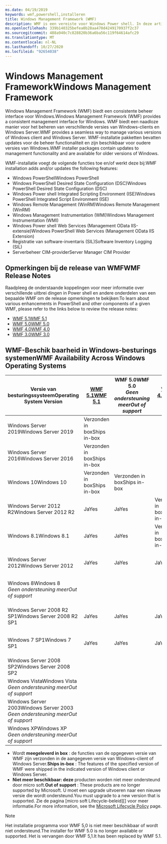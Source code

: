 ```yaml
---
ms.date: 04/19/2019
keywords: wmf,powershell,installeren
title: Windows Management Framework (WMF)
description: WMF is een vereiste voor Windows Power shell. In deze artikelen wordt de geschiedenis van WMF-versies weer gegeven en vindt u informatie over het zoeken en installeren van WMF.
ms.openlocfilehash: 339b140325befea0b28aa470d4249170937f2c37
ms.sourcegitcommit: 488a940c7c828820b36a6ba56c119f64614afc29
ms.translationtype: MT
ms.contentlocale: nl-NL
ms.lasthandoff: 10/27/2020
ms.locfileid: "92654038"
---
```

# <a name="windows-management-framework"></a><span data-ttu-id="73ad9-105">Windows Management Framework</span><span class="sxs-lookup"><span data-stu-id="73ad9-105">Windows Management Framework</span></span>

<span data-ttu-id="73ad9-106">Windows Management Framework (WMF) biedt een consistente beheer interface voor Windows.</span><span class="sxs-lookup"><span data-stu-id="73ad9-106">Windows Management Framework (WMF) provides a consistent management interface for Windows.</span></span> <span data-ttu-id="73ad9-107">WMF biedt een naadloze manier voor het beheren van verschillende versies van Windows-clients en Windows Server.</span><span class="sxs-lookup"><span data-stu-id="73ad9-107">WMF provides a seamless way to manage various versions of Windows client and Windows Server.</span></span> <span data-ttu-id="73ad9-108">WMF-installatie pakketten bevatten updates voor de beheer functionaliteit en zijn beschikbaar voor oudere versies van Windows.</span><span class="sxs-lookup"><span data-stu-id="73ad9-108">WMF installer packages contain updates to management functionality and are available for older versions of Windows.</span></span>

<span data-ttu-id="73ad9-109">WMF-installatie voegt de volgende functies toe en/of werkt deze bij:</span><span class="sxs-lookup"><span data-stu-id="73ad9-109">WMF installation adds and/or updates the following features:</span></span>

- <span data-ttu-id="73ad9-110">Windows PowerShell</span><span class="sxs-lookup"><span data-stu-id="73ad9-110">Windows PowerShell</span></span>
- <span data-ttu-id="73ad9-111">Windows PowerShell Desired State Configuration (DSC)</span><span class="sxs-lookup"><span data-stu-id="73ad9-111">Windows PowerShell Desired State Configuration (DSC)</span></span>
- <span data-ttu-id="73ad9-112">Windows Power shell Integrated Scripting Environment (ISE)</span><span class="sxs-lookup"><span data-stu-id="73ad9-112">Windows PowerShell Integrated Script Environment (ISE)</span></span>
- <span data-ttu-id="73ad9-113">Windows Remote Management (WinRM)</span><span class="sxs-lookup"><span data-stu-id="73ad9-113">Windows Remote Management (WinRM)</span></span>
- <span data-ttu-id="73ad9-114">Windows Management Instrumentation (WMI)</span><span class="sxs-lookup"><span data-stu-id="73ad9-114">Windows Management Instrumentation (WMI)</span></span>
- <span data-ttu-id="73ad9-115">Windows Power shell Web Services (Management OData IIS-extensie)</span><span class="sxs-lookup"><span data-stu-id="73ad9-115">Windows PowerShell Web Services (Management OData IIS Extension)</span></span>
- <span data-ttu-id="73ad9-116">Registratie van software-inventaris (SIL)</span><span class="sxs-lookup"><span data-stu-id="73ad9-116">Software Inventory Logging (SIL)</span></span>
- <span data-ttu-id="73ad9-117">Serverbeheer CIM-provider</span><span class="sxs-lookup"><span data-stu-id="73ad9-117">Server Manager CIM Provider</span></span>

## <a name="wmf-release-notes"></a><span data-ttu-id="73ad9-118">Opmerkingen bij de release van WMF</span><span class="sxs-lookup"><span data-stu-id="73ad9-118">WMF Release Notes</span></span>

<span data-ttu-id="73ad9-119">Raadpleeg de onderstaande koppelingen voor meer informatie over verschillende uitbrei dingen in Power shell en andere onderdelen van een bepaalde WMF om de release opmerkingen te bekijken:</span><span class="sxs-lookup"><span data-stu-id="73ad9-119">To learn about various enhancements in PowerShell and other components of a given WMF, please refer to the links below to review the release notes:</span></span>

- [<span data-ttu-id="73ad9-120">WMF 5.1</span><span class="sxs-lookup"><span data-stu-id="73ad9-120">WMF 5.1</span></span>](whats-new/release-notes.md#wmf-51-changes)
- [<span data-ttu-id="73ad9-121">WMF 5.0</span><span class="sxs-lookup"><span data-stu-id="73ad9-121">WMF 5.0</span></span>](whats-new/release-notes.md#wmf-50-changes)
- [<span data-ttu-id="73ad9-122">WMF 4.0</span><span class="sxs-lookup"><span data-stu-id="73ad9-122">WMF 4.0</span></span>](https://download.microsoft.com/download/3/D/6/3D61D262-8549-4769-A660-230B67E15B25/Windows%20Management%20Framework%204%200%20Release%20Notes.docx)
- [<span data-ttu-id="73ad9-123">WMF 3.0</span><span class="sxs-lookup"><span data-stu-id="73ad9-123">WMF 3.0</span></span>](https://download.microsoft.com/download/E/7/6/E76850B8-DA6E-4FF5-8CCE-A24FC513FD16/WMF%203%20Release%20Notes.docx)

## <a name="wmf-availability-across-windows-operating-systems"></a><span data-ttu-id="73ad9-124">WMF-Beschik baarheid in Windows-besturings systemen</span><span class="sxs-lookup"><span data-stu-id="73ad9-124">WMF Availability Across Windows Operating Systems</span></span>

|        <span data-ttu-id="73ad9-125">Versie van besturingssysteem</span><span class="sxs-lookup"><span data-stu-id="73ad9-125">Operating System Version</span></span>         | <span data-ttu-id="73ad9-126">[WMF 5.1][]</span><span class="sxs-lookup"><span data-stu-id="73ad9-126">[WMF 5.1][]</span></span>  | <span data-ttu-id="73ad9-127">WMF 5.0</span><span class="sxs-lookup"><span data-stu-id="73ad9-127">WMF 5.0</span></span><br><span data-ttu-id="73ad9-128">*Geen ondersteuning meer*</span><span class="sxs-lookup"><span data-stu-id="73ad9-128">*Out of support*</span></span> | <span data-ttu-id="73ad9-129">[WMF 4.0][]</span><span class="sxs-lookup"><span data-stu-id="73ad9-129">[WMF 4.0][]</span></span>  | <span data-ttu-id="73ad9-130">[WMF 3.0][]</span><span class="sxs-lookup"><span data-stu-id="73ad9-130">[WMF 3.0][]</span></span>  | <span data-ttu-id="73ad9-131">[WMF 2.0][]</span><span class="sxs-lookup"><span data-stu-id="73ad9-131">[WMF 2.0][]</span></span>  |
| --------------------------------------- | ------------ | --------------------------- | ------------ | ------------ | ------------ |
| <span data-ttu-id="73ad9-132">Windows Server 2019</span><span class="sxs-lookup"><span data-stu-id="73ad9-132">Windows Server 2019</span></span>                     | <span data-ttu-id="73ad9-133">Verzonden in box</span><span class="sxs-lookup"><span data-stu-id="73ad9-133">Ships in-box</span></span> |                             |              |              |              |
| <span data-ttu-id="73ad9-134">Windows Server 2016</span><span class="sxs-lookup"><span data-stu-id="73ad9-134">Windows Server 2016</span></span>                     | <span data-ttu-id="73ad9-135">Verzonden in box</span><span class="sxs-lookup"><span data-stu-id="73ad9-135">Ships in-box</span></span> |                             |              |              |              |
| <span data-ttu-id="73ad9-136">Windows 10</span><span class="sxs-lookup"><span data-stu-id="73ad9-136">Windows 10</span></span>                              | <span data-ttu-id="73ad9-137">Verzonden in box</span><span class="sxs-lookup"><span data-stu-id="73ad9-137">Ships in-box</span></span> | <span data-ttu-id="73ad9-138">Verzonden in box</span><span class="sxs-lookup"><span data-stu-id="73ad9-138">Ships in-box</span></span>                |              |              |              |
| <span data-ttu-id="73ad9-139">Windows Server 2012 R2</span><span class="sxs-lookup"><span data-stu-id="73ad9-139">Windows Server 2012 R2</span></span>                  | <span data-ttu-id="73ad9-140">Ja</span><span class="sxs-lookup"><span data-stu-id="73ad9-140">Yes</span></span>          | <span data-ttu-id="73ad9-141">Ja</span><span class="sxs-lookup"><span data-stu-id="73ad9-141">Yes</span></span>                         | <span data-ttu-id="73ad9-142">Verzonden in box</span><span class="sxs-lookup"><span data-stu-id="73ad9-142">Ships in-box</span></span> |              |              |
| <span data-ttu-id="73ad9-143">Windows 8.1</span><span class="sxs-lookup"><span data-stu-id="73ad9-143">Windows 8.1</span></span>                             | <span data-ttu-id="73ad9-144">Ja</span><span class="sxs-lookup"><span data-stu-id="73ad9-144">Yes</span></span>          | <span data-ttu-id="73ad9-145">Ja</span><span class="sxs-lookup"><span data-stu-id="73ad9-145">Yes</span></span>                         | <span data-ttu-id="73ad9-146">Verzonden in box</span><span class="sxs-lookup"><span data-stu-id="73ad9-146">Ships in-box</span></span> |              |              |
| <span data-ttu-id="73ad9-147">Windows Server 2012</span><span class="sxs-lookup"><span data-stu-id="73ad9-147">Windows Server 2012</span></span>                     | <span data-ttu-id="73ad9-148">Ja</span><span class="sxs-lookup"><span data-stu-id="73ad9-148">Yes</span></span>          | <span data-ttu-id="73ad9-149">Ja</span><span class="sxs-lookup"><span data-stu-id="73ad9-149">Yes</span></span>                         | <span data-ttu-id="73ad9-150">Ja</span><span class="sxs-lookup"><span data-stu-id="73ad9-150">Yes</span></span>          | <span data-ttu-id="73ad9-151">Verzonden in box</span><span class="sxs-lookup"><span data-stu-id="73ad9-151">Ships in-box</span></span> |              |
| <span data-ttu-id="73ad9-152">Windows 8</span><span class="sxs-lookup"><span data-stu-id="73ad9-152">Windows 8</span></span><br><span data-ttu-id="73ad9-153">*Geen ondersteuning meer*</span><span class="sxs-lookup"><span data-stu-id="73ad9-153">*Out of support*</span></span>           |              |                             |              | <span data-ttu-id="73ad9-154">Verzonden in box</span><span class="sxs-lookup"><span data-stu-id="73ad9-154">Ships in-box</span></span> |              |
| <span data-ttu-id="73ad9-155">Windows Server 2008 R2 SP1</span><span class="sxs-lookup"><span data-stu-id="73ad9-155">Windows Server 2008 R2 SP1</span></span>              | <span data-ttu-id="73ad9-156">Ja</span><span class="sxs-lookup"><span data-stu-id="73ad9-156">Yes</span></span>          | <span data-ttu-id="73ad9-157">Ja</span><span class="sxs-lookup"><span data-stu-id="73ad9-157">Yes</span></span>                         | <span data-ttu-id="73ad9-158">Ja</span><span class="sxs-lookup"><span data-stu-id="73ad9-158">Yes</span></span>          | <span data-ttu-id="73ad9-159">Ja</span><span class="sxs-lookup"><span data-stu-id="73ad9-159">Yes</span></span>          | <span data-ttu-id="73ad9-160">Verzonden in box</span><span class="sxs-lookup"><span data-stu-id="73ad9-160">Ships in-box</span></span> |
| <span data-ttu-id="73ad9-161">Windows 7 SP1</span><span class="sxs-lookup"><span data-stu-id="73ad9-161">Windows 7 SP1</span></span>                           | <span data-ttu-id="73ad9-162">Ja</span><span class="sxs-lookup"><span data-stu-id="73ad9-162">Yes</span></span>          | <span data-ttu-id="73ad9-163">Ja</span><span class="sxs-lookup"><span data-stu-id="73ad9-163">Yes</span></span>                         | <span data-ttu-id="73ad9-164">Ja</span><span class="sxs-lookup"><span data-stu-id="73ad9-164">Yes</span></span>          | <span data-ttu-id="73ad9-165">Ja</span><span class="sxs-lookup"><span data-stu-id="73ad9-165">Yes</span></span>          | <span data-ttu-id="73ad9-166">Verzonden in box</span><span class="sxs-lookup"><span data-stu-id="73ad9-166">Ships in-box</span></span> |
| <span data-ttu-id="73ad9-167">Windows Server 2008 SP2</span><span class="sxs-lookup"><span data-stu-id="73ad9-167">Windows Server 2008 SP2</span></span>                 |              |                             |              | <span data-ttu-id="73ad9-168">Ja</span><span class="sxs-lookup"><span data-stu-id="73ad9-168">Yes</span></span>          | <span data-ttu-id="73ad9-169">Ja</span><span class="sxs-lookup"><span data-stu-id="73ad9-169">Yes</span></span>          |
| <span data-ttu-id="73ad9-170">Windows Vista</span><span class="sxs-lookup"><span data-stu-id="73ad9-170">Windows Vista</span></span><br><span data-ttu-id="73ad9-171">*Geen ondersteuning meer*</span><span class="sxs-lookup"><span data-stu-id="73ad9-171">*Out of support*</span></span>       |              |                             |              |              | <span data-ttu-id="73ad9-172">Ja</span><span class="sxs-lookup"><span data-stu-id="73ad9-172">Yes</span></span>          |
| <span data-ttu-id="73ad9-173">Windows Server 2003</span><span class="sxs-lookup"><span data-stu-id="73ad9-173">Windows Server 2003</span></span><br><span data-ttu-id="73ad9-174">*Geen ondersteuning meer*</span><span class="sxs-lookup"><span data-stu-id="73ad9-174">*Out of support*</span></span> |              |                             |              |              | <span data-ttu-id="73ad9-175">Ja</span><span class="sxs-lookup"><span data-stu-id="73ad9-175">Yes</span></span>          |
| <span data-ttu-id="73ad9-176">Windows XP</span><span class="sxs-lookup"><span data-stu-id="73ad9-176">Windows XP</span></span><br><span data-ttu-id="73ad9-177">*Geen ondersteuning meer*</span><span class="sxs-lookup"><span data-stu-id="73ad9-177">*Out of support*</span></span>          |              |                             |              | <span data-ttu-id="73ad9-178">Ja</span><span class="sxs-lookup"><span data-stu-id="73ad9-178">Yes</span></span>          | <span data-ttu-id="73ad9-179">Ja</span><span class="sxs-lookup"><span data-stu-id="73ad9-179">Yes</span></span>          |

- <span data-ttu-id="73ad9-180">Wordt **meegeleverd in box** : de functies van de opgegeven versie van WMF zijn verzonden in de aangegeven versie van Windows-client of Windows Server.</span><span class="sxs-lookup"><span data-stu-id="73ad9-180">**Ships in-box** : The features of the specified version of WMF were shipped in the indicated version of Windows client or Windows Server.</span></span>
- <span data-ttu-id="73ad9-181">**Niet meer beschikbaar: deze** producten worden niet meer ondersteund door micro soft.</span><span class="sxs-lookup"><span data-stu-id="73ad9-181">**Out of support** : These products are no longer supported by Microsoft.</span></span> <span data-ttu-id="73ad9-182">U moet een upgrade uitvoeren naar een nieuwe versie die wordt ondersteund.</span><span class="sxs-lookup"><span data-stu-id="73ad9-182">You must upgrade to a new version that is supported.</span></span> <span data-ttu-id="73ad9-183">Zie de pagina [micro soft Lifecycle-beleid][] voor meer informatie.</span><span class="sxs-lookup"><span data-stu-id="73ad9-183">For more information, see the [Microsoft Lifecycle Policy][] page.</span></span>

> [!NOTE]
> <span data-ttu-id="73ad9-184">Het installatie programma voor WMF 5,0 is niet meer beschikbaar of wordt niet ondersteund.</span><span class="sxs-lookup"><span data-stu-id="73ad9-184">The installer for WMF 5.0 is no longer available or supported.</span></span> <span data-ttu-id="73ad9-185">Het is vervangen door WMF 5,1.</span><span class="sxs-lookup"><span data-stu-id="73ad9-185">It has been replaced by WMF 5.1.</span></span>

[Microsoft-levenscyclusbeleid]: https://support.microsoft.com/lifecycle
[Microsoft Lifecycle Policy]: https://support.microsoft.com/lifecycle
[WMF 5.1]: https://aka.ms/wmf51download
[WMF 4.0]: https://aka.ms/wmf4download
[WMF 3.0]: https://aka.ms/wmf3download
[WMF 2.0]: https://aka.ms/wmf2download
